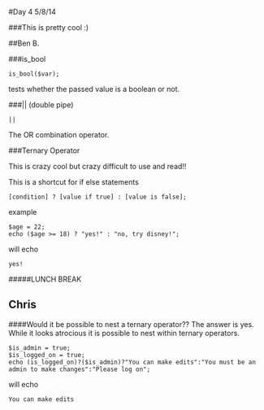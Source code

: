 #Day 4 5/8/14

###This is pretty cool :)

##Ben B.

###is_bool

```
is_bool($var);
```
tests whether the passed value is a boolean or not.

###|| (double pipe)
```
||
```
The OR combination operator.

###Ternary Operator

This is crazy cool but crazy difficult to use and read!!

This is a shortcut for if else statements
```
[condition] ? [value if true] : [value is false];
```
example
```
$age = 22;
echo ($age >= 18) ? "yes!" : "no, try disney!";
```
will echo
```
yes!
```
#####LUNCH BREAK

## Chris

####Would it be possible to nest a ternary operator??
The answer is yes. While it looks atrocious it is possible to nest within ternary operators.
```
$is_admin = true;
$is_logged_on = true;
echo (is_logged_on)?($is_admin)?"You can make edits":"You must be an admin to make changes":"Please log on";
```
will echo
```
You can make edits
```







